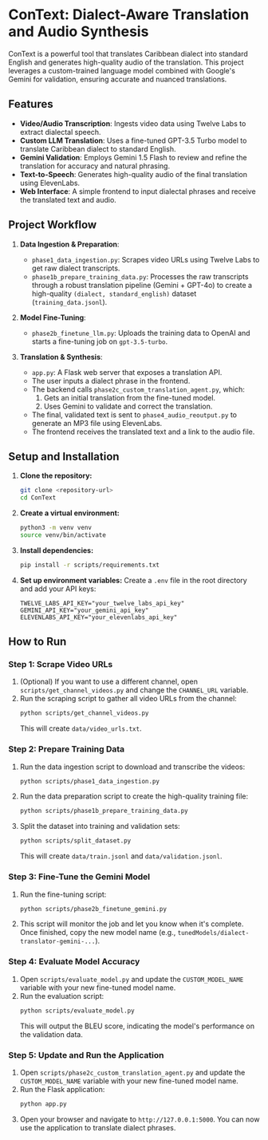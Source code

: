 # ConText: Dialect-Aware Translation and Audio Synthesis

ConText is a powerful tool that translates Caribbean dialect into standard English and generates high-quality audio of the translation. This project leverages a custom-trained language model combined with Google's Gemini for validation, ensuring accurate and nuanced translations.

## Features

-   **Video/Audio Transcription**: Ingests video data using Twelve Labs to extract dialectal speech.
-   **Custom LLM Translation**: Uses a fine-tuned GPT-3.5 Turbo model to translate Caribbean dialect to standard English.
-   **Gemini Validation**: Employs Gemini 1.5 Flash to review and refine the translation for accuracy and natural phrasing.
-   **Text-to-Speech**: Generates high-quality audio of the final translation using ElevenLabs.
-   **Web Interface**: A simple frontend to input dialectal phrases and receive the translated text and audio.

## Project Workflow

1.  **Data Ingestion & Preparation**:
    -   `phase1_data_ingestion.py`: Scrapes video URLs using Twelve Labs to get raw dialect transcripts.
    -   `phase1b_prepare_training_data.py`: Processes the raw transcripts through a robust translation pipeline (Gemini + GPT-4o) to create a high-quality `(dialect, standard_english)` dataset (`training_data.jsonl`).

2.  **Model Fine-Tuning**:
    -   `phase2b_finetune_llm.py`: Uploads the training data to OpenAI and starts a fine-tuning job on `gpt-3.5-turbo`.

3.  **Translation & Synthesis**:
    -   `app.py`: A Flask web server that exposes a translation API.
    -   The user inputs a dialect phrase in the frontend.
    -   The backend calls `phase2c_custom_translation_agent.py`, which:
        1.  Gets an initial translation from the fine-tuned model.
        2.  Uses Gemini to validate and correct the translation.
    -   The final, validated text is sent to `phase4_audio_reoutput.py` to generate an MP3 file using ElevenLabs.
    -   The frontend receives the translated text and a link to the audio file.

## Setup and Installation

1.  **Clone the repository:**
    ```bash
    git clone <repository-url>
    cd ConText
    ```

2.  **Create a virtual environment:**
    ```bash
    python3 -m venv venv
    source venv/bin/activate
    ```

3.  **Install dependencies:**
    ```bash
    pip install -r scripts/requirements.txt
    ```

4.  **Set up environment variables:**
    Create a `.env` file in the root directory and add your API keys:
    ```
    TWELVE_LABS_API_KEY="your_twelve_labs_api_key"
    GEMINI_API_KEY="your_gemini_api_key"
    ELEVENLABS_API_KEY="your_elevenlabs_api_key"
    ```

## How to Run

### Step 1: Scrape Video URLs

1.  (Optional) If you want to use a different channel, open `scripts/get_channel_videos.py` and change the `CHANNEL_URL` variable.
2.  Run the scraping script to gather all video URLs from the channel:
    ```bash
    python scripts/get_channel_videos.py
    ```
    This will create `data/video_urls.txt`.

### Step 2: Prepare Training Data

1.  Run the data ingestion script to download and transcribe the videos:
    ```bash
    python scripts/phase1_data_ingestion.py
    ```
2.  Run the data preparation script to create the high-quality training file:
    ```bash
    python scripts/phase1b_prepare_training_data.py
    ```
3.  Split the dataset into training and validation sets:
    ```bash
    python scripts/split_dataset.py
    ```
    This will create `data/train.jsonl` and `data/validation.jsonl`.

### Step 3: Fine-Tune the Gemini Model

1.  Run the fine-tuning script:
    ```bash
    python scripts/phase2b_finetune_gemini.py
    ```
2.  This script will monitor the job and let you know when it's complete. Once finished, copy the new model name (e.g., `tunedModels/dialect-translator-gemini-...`).

### Step 4: Evaluate Model Accuracy

1.  Open `scripts/evaluate_model.py` and update the `CUSTOM_MODEL_NAME` variable with your new fine-tuned model name.
2.  Run the evaluation script:
    ```bash
    python scripts/evaluate_model.py
    ```
    This will output the BLEU score, indicating the model's performance on the validation data.

### Step 5: Update and Run the Application

1.  Open `scripts/phase2c_custom_translation_agent.py` and update the `CUSTOM_MODEL_NAME` variable with your new fine-tuned model name.
2.  Run the Flask application:
    ```bash
    python app.py
    ```
3.  Open your browser and navigate to `http://127.0.0.1:5000`. You can now use the application to translate dialect phrases.